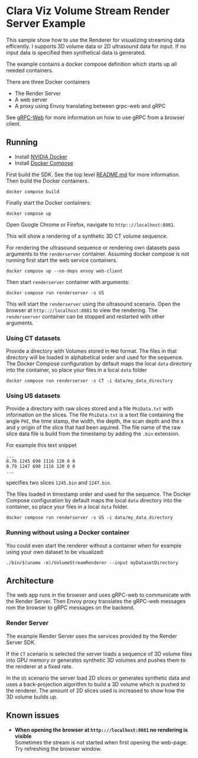 # Clara Viz Volume Stream Render Server Example

This sample show how to use the Renderer for visualizing streaming
data efficently. I supports 3D volume data or 2D ultrasound data for
input. If no input data is specified then synthetical data is generated.

The example contains a docker compose definition which starts up all
needed containers.

There are three Docker containers

-   The Render Server
-   A web server
-   A proxy using Envoy translating between grpc-web and gRPC

See [gRPC-Web](https://github.com/grpc/grpc-web) for more information
on how to use gRPC from a browser client.

## Running

-   Install [NVIDIA Docker](https://github.com/NVIDIA/nvidia-docker)
-   Install [Docker Compose](https://docs.docker.com/compose/install)

First build the SDK. See the top level [README.md](../../../README.md)
for more information. Then build the Docker containers.

```shell
docker compose build
```

Finally start the Docker containers:

```shell
docker compose up
```

Open Google Chrome or Firefox, navigate to `http:://localhost:8081`.

This will show a rendering of a synthetic 3D CT volume sequence.

For rendering the ultrasound sequence or rendering own datasets pass
arguments to the `renderserver` container. Assuming docker compose is
not running first start the web service containers.

```shell
docker compose up --no-deps envoy web-client
```

Then start `renderserver` container with arguments:

```shell
docker compose run renderserver -s US
```

This will start the `renderserver` using the ultrasound scenario. Open the
browser at `http:://localhost:8081` to view the rendering. The
`renderseerver` container can be stopped and restarted with other arguments.

### Using CT datasets

Provide a directory with Volumes stored in `MHD` format. The files in that directory will be loaded in alphabetical order
and used for the sequence.
The Docker Compose configuration by default maps the local `data` directory into the container, so place your files in a local `data` folder

```shell
docker compose run renderserver -s CT -i data/my_data_directory
```

### Using US datasets

Provide a directory with raw slices stored and a file `PhiData.txt`
with information on the slices. The file `PhiData.txt` is a text
file containing the angle `PHI`, the time stamp, the width, the
depth, the scan depth and the x and y origin of the slice that had
been aquired. The file name of the raw slice data file is build
from the timestamp by adding the `.bin` extension.

For example this text snippet

```
...
0.76 1245 690 1116 120 0 0
0.79 1247 690 1116 120 0 0
...
```

specifies two slices `1245.bin` and `1247.bin`.

The files loaded in timestamp order and used for the sequence.
The Docker Compose configuration by default maps the local `data` directory into the container, so place your files in a local `data` folder.

```shell
docker compose run renderserver -s US -i data/my_data_directory
```

### Running without using a Docker container

You could even start the renderer without a container when for example using
your own dataset to be visualized:

```shell
./bin/$(uname -m)/VolumeStreamRenderer --input myDatasetDirectory
```

## Architecture

The web app runs in the browser and uses gRPC-web to communicate with
the Render Server. Then Envoy proxy translates the gRPC-web messages
rom the browser to gRPC messages on the backend.

### Render Server

The example Render Server uses the services provided by the Render Server SDK.

If the `CT` scenario is selected the server loads a sequence of 3D volume files
into GPU memory or generates synthetic 3D volumes and pushes them to the renderer at a fixed rate.

In the `US` scenario the server load 2D slices or generates synthetic data and uses
a back-projection algorithm to build a 3D volume which is pushed to the renderer. The
amount of 2D slices used is increased to show how the 3D volume builds up.

## Known issues

-   <b>When opening the browser at `http:://localhost:8081` no rendering is visible</b>
    <br>Sometimes the stream is not started when first opening the web-page. Try refreshing the browser window.
